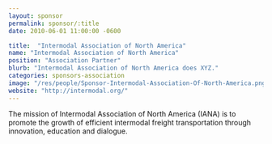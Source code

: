```yaml
---
layout: sponsor
permalink: sponsor/:title
date: 2010-06-01 11:00:00 -0600

title:  "Intermodal Association of North America"
name: "Intermodal Association of North America"
position: "Association Partner"
blurb: "Intermodal Association of North America does XYZ."
categories: sponsors-association
image: "/res/people/Sponsor-Intermodal-Association-Of-North-America.png"
website: "http://intermodal.org/"
---
```

The mission of Intermodal Association of North America (IANA) is to promote the growth of efficient intermodal freight transportation through innovation, education and dialogue.





